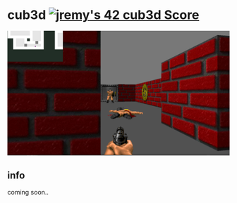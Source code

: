# cub3d [![jremy's 42 cub3d Score](https://badge42.vercel.app/api/v2/cl27cprhd001109mercwbbu5l/project/2609483)](https://github.com/JaeSeoKim/badge42)

<p align="center">
  <img src="./img/cub.png" width="538">
</p>

## info
coming soon..
